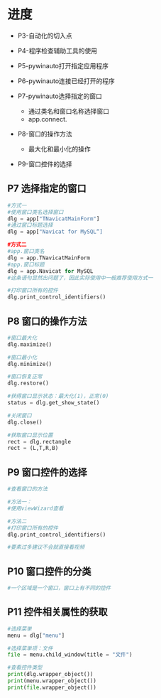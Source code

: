 # 进度
* P3-自动化的切入点
* P4-程序检查辅助工具的使用
* P5-pywinauto打开指定应用程序
* P6-pywinauto连接已经打开的程序
* P7-pywinauto选择指定的窗口
	* 通过类名和窗口名称选择窗口
	* app.connect.
* P8-窗口的操作方法
	* 最大化和最小化的操作

* P9-窗口控件的选择

## P7 选择指定的窗口
```Python
#方式一
#使用窗口类名选择窗口
dlg = app["TNavicatMainForm"]
#通过窗口标题选择
dlg = app["Navicat for MySQL“]

#方式二
#app.窗口类名
dlg = app.TNavicatMainForm
#app.窗口标题
dlg = app.Navicat for MySQL
#这条语句显然出问题了，因此实际使用中一般推荐使用方式一

#打印窗口所有的控件
dlg.print_control_identifiers()
```	

## P8 窗口的操作方法
```Python
#窗口最大化
dlg.maximize()

#窗口最小化
dlg.minimize()

#窗口恢复正常
dlg.restore()

#获得窗口显示状态：最大化(1)，正常(0)
status = dlg.get_show_state()

#关闭窗口
dlg.close()

#获取窗口显示位置
rect = dlg.rectangle
rect = (L,T,R,B)
```

## P9 窗口控件的选择
```Python
#查看窗口的方法

#方法一：
#使用viewWizard查看

#方法二
#打印窗口所有的控件
dlg.print_control_identifiers()

#要素过多建议不会就直接看视频
```

## P10 窗口控件的分类
```Python
#一个区域是一个窗口，窗口上有不同的控件
```

## P11 控件相关属性的获取
```Python
#选择菜单
menu = dlg["menu"]

#选择菜单项：文件
file = menu.child_window(title = "文件")

#查看控件类型
print(dlg.wrapper_object())
print(menu.wrapper_object())
print(file.wrapper_object())
```
<!--stackedit_data:
eyJoaXN0b3J5IjpbNDA4Nzc4ODkyLC0xNTI4MTE4MzE4LDE4Mz
c4MDcwNjEsLTIwMzcwMTc4MjEsMTM4NDc4MjUyMywtMTg2NDU1
MDg4MSw5OTg0OTY1MzEsOTk4NDk2NTMxLC0xNTM0Njc3NTA3LC
03NjcxODQ0MCwtMjU3NDY2MjY3LDE3ODM1ODY4OTEsLTExODc3
NjEwMDgsLTE1NTgzNDYwOTYsNTQxNzE1Mjc0LDIyMjc4NDExOS
wtMTM4MjkxMDM3MV19
-->